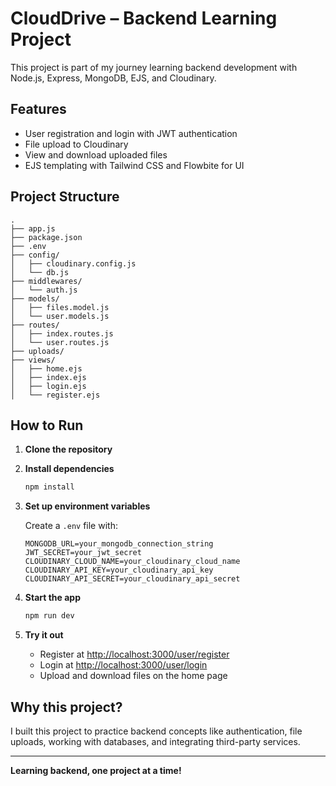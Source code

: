 # CloudDrive – Backend Learning Project

This project is part of my journey learning backend development with Node.js, Express, MongoDB, EJS, and Cloudinary.

## Features

- User registration and login with JWT authentication
- File upload to Cloudinary
- View and download uploaded files
- EJS templating with Tailwind CSS and Flowbite for UI

## Project Structure

```
.
├── app.js
├── package.json
├── .env
├── config/
│   ├── cloudinary.config.js
│   └── db.js
├── middlewares/
│   └── auth.js
├── models/
│   ├── files.model.js
│   └── user.models.js
├── routes/
│   ├── index.routes.js
│   └── user.routes.js
├── uploads/
├── views/
│   ├── home.ejs
│   ├── index.ejs
│   ├── login.ejs
│   └── register.ejs
```

## How to Run

1. **Clone the repository**

2. **Install dependencies**
   ```sh
   npm install
   ```

3. **Set up environment variables**

   Create a `.env` file with:
   ```
   MONGODB_URL=your_mongodb_connection_string
   JWT_SECRET=your_jwt_secret
   CLOUDINARY_CLOUD_NAME=your_cloudinary_cloud_name
   CLOUDINARY_API_KEY=your_cloudinary_api_key
   CLOUDINARY_API_SECRET=your_cloudinary_api_secret
   ```

4. **Start the app**
   ```sh
   npm run dev
   ```

5. **Try it out**

   - Register at [http://localhost:3000/user/register](http://localhost:3000/user/register)
   - Login at [http://localhost:3000/user/login](http://localhost:3000/user/login)
   - Upload and download files on the home page

## Why this project?

I built this project to practice backend concepts like authentication, file uploads, working with databases, and integrating third-party services.

---

**Learning backend, one project at a time!**
